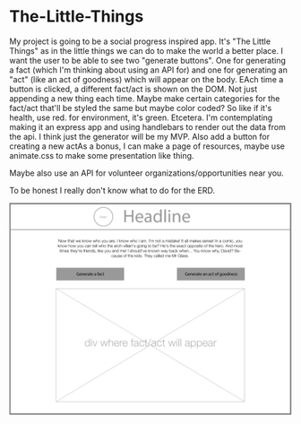 # The-Little-Things

My project is going to be a social progress inspired app. It's "The Little Things" as in the little things we can do to make the world a better place. I want the user to be able to see two "generate buttons". One for generating a fact (which I'm thinking about using an API for) and one for generating an "act" (like an act of goodness) which will appear on the body. EAch time a button is clicked, a different fact/act is shown on the DOM. Not just appending a new thing each time. Maybe make certain categories for the fact/act that'll be styled the same but maybe color coded? So like if it's health, use red. for environment, it's green. Etcetera. I'm contemplating making it an express app and using handlebars to render out the data from the api. I think just the generator will be my MVP. Also add a button for creating a new actAs a bonus, I can make a page of resources, maybe use animate.css to make some presentation like thing. 

Maybe also use an API for volunteer organizations/opportunities near you.

To be honest I really don't know what to do for the ERD. 

![Wireframe](./readme-stuff/wireframe-index.png)

